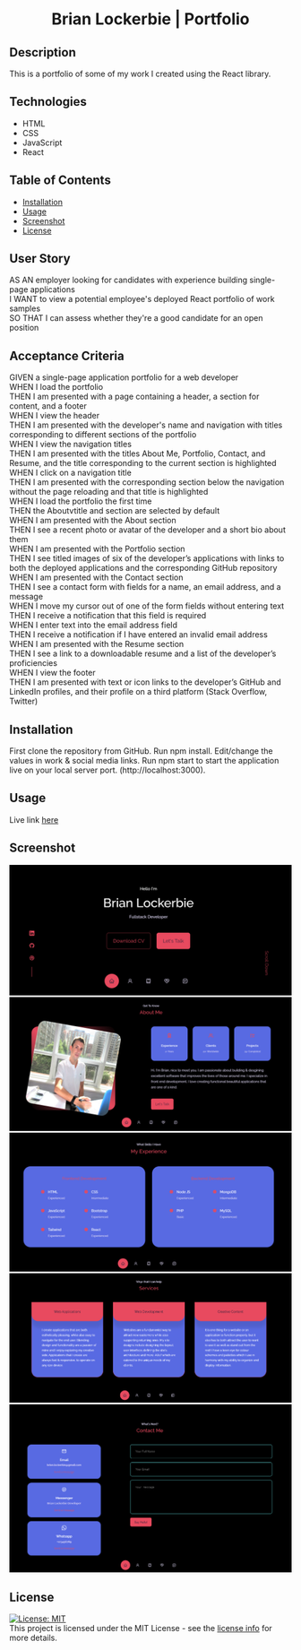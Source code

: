<h1 align="center">Brian Lockerbie | Portfolio </h1>

## Description
This is a portfolio of some of my work I created using the React library.

## Technologies
* HTML
* CSS
* JavaScript
* React

## Table of Contents

- [Installation](#installation)
- [Usage](#usage)
- [Screenshot](#screenshot)
- [License](#license)

## User Story
AS AN employer looking for candidates with experience building single-page applications<br>
I WANT to view a potential employee's deployed React portfolio of work samples<br>
SO THAT I can assess whether they're a good candidate for an open position

## Acceptance Criteria
GIVEN a single-page application portfolio for a web developer<br>
WHEN I load the portfolio<br>
THEN I am presented with a page containing a header, a section for content, and a footer<br>
WHEN I view the header<br>
THEN I am presented with the developer's name and navigation with titles corresponding to different sections of the portfolio<br>
WHEN I view the navigation titles<br>
THEN I am presented with the titles About Me, Portfolio, Contact, and Resume, and the title corresponding to the current section is highlighted<br>
WHEN I click on a navigation title<br>
THEN I am presented with the corresponding section below the navigation without the page reloading and that title is highlighted<br>
WHEN I load the portfolio the first time<br>
THEN the Aboutvtitle and section are selected by default<br>
WHEN I am presented with the About section<br>
THEN I see a recent photo or avatar of the developer and a short bio about them<br>
WHEN I am presented with the Portfolio section<br>
THEN I see titled images of six of the developer’s applications with links to both the deployed applications and the corresponding GitHub repository<br>
WHEN I am presented with the Contact section<br>
THEN I see a contact form with fields for a name, an email address, and a message<br>
WHEN I move my cursor out of one of the form fields without entering text<br>
THEN I receive a notification that this field is required<br>
WHEN I enter text into the email address field<br>
THEN I receive a notification if I have entered an invalid email address<br>
WHEN I am presented with the Resume section<br>
THEN I see a link to a downloadable resume and a list of the developer’s proficiencies<br>
WHEN I view the footer<br>
THEN I am presented with text or icon links to the developer’s GitHub and LinkedIn profiles, and their profile on a third platform (Stack Overflow, Twitter) 

## Installation
First clone the repository from GitHub. Run npm install. Edit/change the values in work & social media links. Run npm start to start the application live on your local server port. (http://localhost:3000).

## Usage
Live link [here](https://brian-lockerbie.com)

## Screenshot
<img src="src/assets/portfolio-screenshot.png">
<img src="src/assets/portfolio-screenshot2.png">
<img src="src/assets/portfolio-screenshot3.png">
<img src="src/assets/portfolio-screenshot1.png">
<img src="src/assets/portfolio-screenshot4.png">

## License
[![License: MIT](https://img.shields.io/badge/License-MIT-yellow.svg)](https://opensource.org/licenses/MIT)<br>
This project is licensed under the MIT License - see the [license info](https://opensource.org/licenses/MIT) for more details.